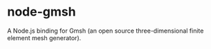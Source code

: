 # node-gmsh #
A Node.js binding for Gmsh (an open source three-dimensional finite element mesh generator).
